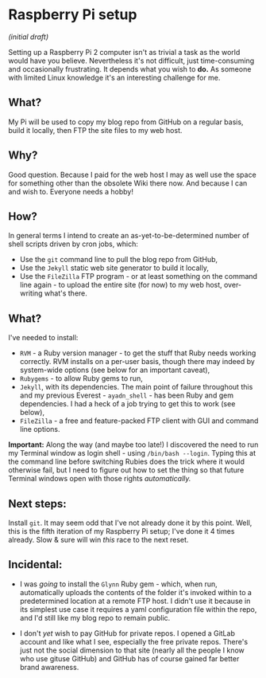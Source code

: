 # Raspberry Pi setup

*(initial draft)*

Setting up a Raspberry Pi 2 computer isn't as trivial a task as the world would have you believe.  Nevertheless it's not difficult, just time-consuming and occasionally frustrating.  It depends what you wish to **do.**  As someone with limited Linux knowledge it's an interesting challenge for me.

## What?

My Pi will be used to copy my blog repo from GitHub on a regular basis, build it locally, then FTP the site files to my web host.

## Why?

Good question.  Because I paid for the web host I may as well use the space for something other than the obsolete Wiki there now.  And because I can and wish to.  Everyone needs a hobby!

## How?

In general terms I intend to create an as-yet-to-be-determined number of shell scripts driven by cron jobs, which:

* Use the `git` command line to pull the blog repo from GitHub,
* Use the `Jekyll` static web site generator to build it locally,
* Use the `FileZilla` FTP program - or at least something on the command line again - to upload the entire site (for now) to my web host, over-writing what's there.

## What?

I've needed to install:

* `RVM` - a Ruby version manager - to get the stuff that Ruby needs working correctly.  RVM installs on a per-user basis, though there may indeed by system-wide options (see below for an important caveat),
* `Rubygems` - to allow Ruby gems to run,
* `Jekyll`, with its dependencies.  The main point of failure throughout this and my previous Everest - `ayadn_shell` - has been Ruby and gem dependencies.  I had a heck of a job trying to get this to work (see below),
* `FileZilla` - a free and feature-packed FTP client with GUI and command line options.

**Important:**  Along the way (and maybe too late!) I discovered the need to run my Terminal window as login shell - using `/bin/bash --login`.  Typing this at the command line before switching Rubies does the trick where it would otherwise fail, but I need to figure out how to set the thing so that future Terminal windows open with those rights *automatically.*

## Next steps:

Install `git`.  It may seem odd that I've not already done it by this point.  Well, this is the fifth iteration of my Raspberry Pi setup; I've done it 4 times already.  Slow & sure will win *this* race to the next reset.

## Incidental:

* I was *going* to install the `Glynn` Ruby gem - which, when run, automatically uploads the contents of the folder it's invoked within to a predetermined location at a remote FTP host.  I didn't use it because in its simplest use case it requires a yaml configuration file within the repo, and I'd still like my blog repo to remain public.

* I don't *yet* wish to pay GitHub for private repos.  I opened a GitLab account and like what I see, especially the free private repos.  There's just not the social dimension to that site (nearly all the people I know who use gituse GitHub) and GitHub has of course gained far better brand awareness.
